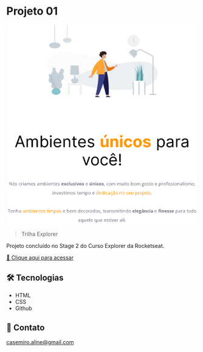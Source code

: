 # Projeto 01 

![preview](./.github/meuprojeto.png)

> Trilha Explorer 

Projeto concluído no Stage 2 do Curso Explorer da Rocketseat. 

[🔗 Clique aqui para acessar](https://alinecasemiro.github.io/Projeto-01/) 

## 🛠 Tecnologias 
- HTML
- CSS
- Github

## 💛 Contato 

casemiro.aline@gmail.com
